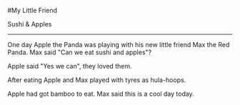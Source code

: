 #My Little Friend

Sushi & Apples

---

One day Apple the Panda was playing with his new little friend Max the Red Panda. Max said "Can we eat sushi and apples"? 

Apple said "Yes we can", they loved them.

After eating Apple and Max played with tyres as hula-hoops. 

Apple had got bamboo to eat. Max said this is a cool day today. 


